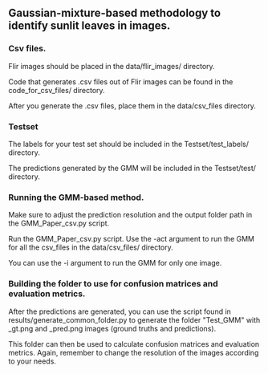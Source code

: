## Gaussian-mixture-based methodology to identify sunlit leaves in images.

### Csv files.

Flir images should be placed in the data/flir_images/ directory.

Code that generates .csv files out of Flir images can be found in the code_for_csv_files/ directory.

After you generate the .csv files, place them in the data/csv_files directory.

### Testset

The labels for your test set should be included in the Testset/test_labels/ directory.

The predictions generated by the GMM will be included in the Testset/test/ directory.

### Running the GMM-based method.

Make sure to adjust the prediction resolution and the output folder path in the GMM_Paper_csv.py script.

Run the GMM_Paper_csv.py script. Use the -act argument to run the GMM for all the csv_files in the data/csv_files/ directory.

You can use the -i argument to run the GMM for only one image.

### Building the folder to use for confusion matrices and evaluation metrics.

After the predictions are generated, you can use the script found in results/generate_common_folder.py to generate the folder "Test_GMM" with _gt.png and _pred.png images (ground truths and predictions). 

This folder can then be used to calculate confusion matrices and evaluation metrics. Again, remember to change the resolution of the images according to your needs.
